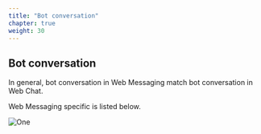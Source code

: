 ```yaml
---
title: "Bot conversation"
chapter: true
weight: 30
---
```


## Bot conversation

In general, bot conversation in Web Messaging match bot conversation in Web Chat. 

Web Messaging specific is listed below. 

![One](/images/Botr.PNG)
